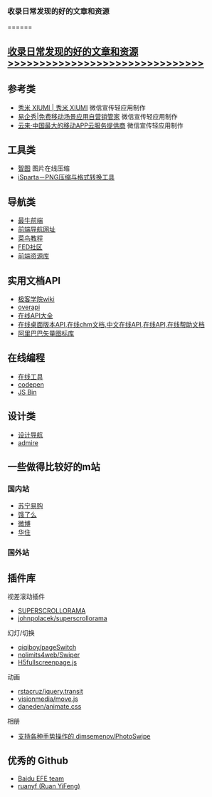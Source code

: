 ### 收录日常发现的好的文章和资源
======

## [收录日常发现的好的文章和资源>>>>>>>>>>>>>>>>>>>>>>>>>>>>>>>](https://github.com/poetries/mywiki/issues)


## 参考类

- [秀米 XIUMI | 秀米 XIUMI](http://xiumi.us/) 微信宣传轻应用制作
- [易企秀|免费移动场景应用自营销管家](http://eqxiu.com/#/home) 微信宣传轻应用制作
- [云来·中国最大的移动APP云服务提供商](http://www.liveapp.cn/) 微信宣传轻应用制作

## 工具类

- [智图](http://image.tencent.com/) 图片在线压缩
- [iSparta－PNG压缩与格式转换工具](http://isparta.github.io/index.html)

## 导航类

- [最牛前端](http://f2er.club/)
- [前端导航网址](http://caibaojian.com/links)
- [菜鸟教程](http://www.runoob.com/)
- [FED社区](http://frontenddev.org/discover/)
- [前端资源库](https://www.awesomes.cn/)


## 实用文档API

- [极客学院wiki](http://wiki.jikexueyuan.com/)
- [overapi](http://overapi.com/)
- [在线API大全](http://devdocs.io/)
- [在线桌面版本API,在线chm文档,中文在线API,在线API,在线帮助文档](http://www.sxt.cn/searchsxt/sxtapipro/index.html)
- [阿里巴巴矢量图标库](http://www.iconfont.cn/)

## 在线编程

- [在线工具](http://tool.oschina.net/)
- [codepen](http://codepen.io/pen)
- [JS Bin](http://jsbin.com/?html,output)


##  设计类

- [设计导航](http://hao.shejidaren.com/)
- [admire](https://admire.so/)


## 一些做得比较好的m站
### 国内站
- [苏宁易购](http://m.suning.com)
- [饿了么](http://ele.me)
- [微博](http://m.weibo.cn)
- [华住](http://h5.huazhu.com)

### 国外站
 
## 插件库

视差滚动插件

- [SUPERSCROLLORAMA](http://johnpolacek.github.io/superscrollorama/)
- [johnpolacek/superscrollorama](https://github.com/johnpolacek/superscrollorama)

幻灯/切换
- [qiqiboy/pageSwitch](https://github.com/qiqiboy/pageSwitch)
- [nolimits4web/Swiper](https://github.com/nolimits4web/Swiper)
- [H5fullscreenpage.js](http://lvming6816077.github.io/H5FullscreenPage/)

动画
- [rstacruz/jquery.transit](https://github.com/rstacruz/jquery.transit)
- [visionmedia/move.js](https://github.com/visionmedia/move.js)
- [daneden/animate.css](https://github.com/daneden/animate.css)

相册
- [支持各种手势操作的 dimsemenov/PhotoSwipe](https://github.com/dimsemenov/PhotoSwipe)

## 优秀的 Github 

- [Baidu EFE team](https://github.com/ecomfe)
- [ruanyf (Ruan YiFeng)](https://github.com/ruanyf)
